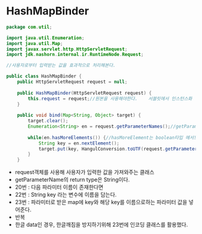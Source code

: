 # HashMapBinder

```java
package com.util;

import java.util.Enumeration;
import java.util.Map;
import javax.servlet.http.HttpServletRequest;
import jdk.nashorn.internal.ir.RuntimeNode.Request;

//사용자로부터 입력받는 값을 효과적으로 처리해본다.

public class HashMapBinder {
	public HttpServletRequest request = null;
	
	public HashMapBinder(HttpServletRequest request) {
		this.request = request;//원본을 사용해야한다.	서블릿에서 인스턴스화	
	}
	
	public void bind(Map<String, Object> target) {
		target.clear();
		Enumeration<String> en = request.getParameterNames();//getParameter로 받아오는 값의 리턴타입은 String이므로 Enumeration의 타입도 String으로 한다.
		
		while(en.hasMoreElements()) {//hasMoreElement는 boolean타입 메서드
			String key = en.nextElement();
			target.put(key, HangulConversion.toUTF(request.getParameter(key)));//한글 인코딩, post방식은 따로 해줘야댐
		}
	}
```

* request객체를 사용해 사용자가 입력한 값을 가져와주는 클래스
* getParameterName의 return type은 String이다.
* 20번 : 다음 파라미터 이름이 존재한다면
* 22번 : String key 라는 변수에 이름을 담는다.
* 23번 : 파라미터로 받은 map에 key와 해당 key를 이름으로하는 파라미터 값을 넣어준다.
* 반복
* 한글 data인 경우, 한글깨짐을 방지하기위해 23번에 인코딩 클래스를 활용했다.

